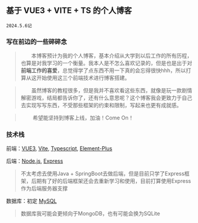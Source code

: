 ## 基于 VUE3 + VITE + TS 的个人博客

`2024.5.6记`

### 写在前边的一些碎碎念

> &emsp;&emsp;本博客预计为我的个人博客，基本介绍从大学到以后工作的所有历程，也算是对我学习的一个衡量。我本人是不怎么喜欢记录的，但是也是出于对**前端工作的喜爱**，总觉得学了点东西不用一下真的会忘得很快hhh，所以打算从这开始使用这三个前端技术进行博客搭建。

> &emsp;&emsp;虽然博客的教程很多，但是我并不喜欢看这些东西，就像是玩一款剧情解密游戏，结局都告诉你了，还有什么意思呢？这个博客我会更致力于自己去实现写写东西，不受那些框架的约束和限制，写起来也更有成就感。

> &emsp;&emsp; 希望能坚持到博客上线，加油！Come On！

### 技术栈
前端：[VUE3](https://cn.vuejs.org/ "VUE3中文官网"), [Vite](https://vitejs.cn/ "VITE中文官网"), [Typescript](https://www.tslang.cn/ "Ts中文官网"), [Element-Plus](https://element-plus.org/zh-CN/ "Element-Plus中文官网")

后端：[Node.js](https://nodejs.org/en "node英文官网"), [Express](https://www.expressjs.com.cn/ "Express中文网") 

> 不太考虑去使用Java + SpringBoot去做后端，但是目前只学了Express框架，后期有了好的后端框架还会去重新学习和使用，目前打算使用Express作为后端服务器支撑

数据库：初定 [MySQL]()

> 数据库我可能会更倾向于MongoDB，也有可能会换为SQLite